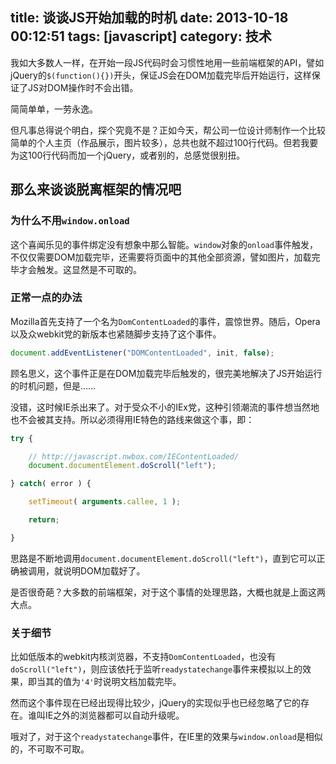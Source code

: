 title: 谈谈JS开始加载的时机
date: 2013-10-18 00:12:51
tags: [javascript]
category: 技术
---
我如大多数人一样，在开始一段JS代码时会习惯性地用一些前端框架的API，譬如jQuery的<code>$(function(){})</code>开头，保证JS会在DOM加载完毕后开始运行，这样保证了JS对DOM操作时不会出错。

简简单单，一劳永逸。

但凡事总得说个明白，探个究竟不是？正如今天，帮公司一位设计师制作一个比较简单的个人主页（作品展示，图片较多），总共也就不超过100行代码。但若我要为这100行代码而加一个jQuery，或者别的，总感觉很别扭。
<!-- more -->

## **那么来谈谈脱离框架的情况吧**

### **为什么不用<code>window.onload</code>**

这个喜闻乐见的事件绑定没有想象中那么智能。<code>window</code>对象的<code>onload</code>事件触发，不仅仅需要DOM加载完毕，还需要将页面中的其他全部资源，譬如图片，加载完毕才会触发。这显然是不可取的。

### **正常一点的办法**

Mozilla首先支持了一个名为<code>DomContentLoaded</code>的事件，震惊世界。随后，Opera以及众webkit党的新版本也紧随脚步支持了这个事件。

```javascript
document.addEventListener("DOMContentLoaded", init, false);
```

顾名思义，这个事件正是在DOM加载完毕后触发的，很完美地解决了JS开始运行的时机问题，但是……

没错，这时候IE杀出来了。对于受众不小的IEx党，这种引领潮流的事件想当然地也不会被其支持。所以必须得用IE特色的路线来做这个事，即：
```javascript
try {

	// http://javascript.nwbox.com/IEContentLoaded/
    document.documentElement.doScroll("left");

} catch( error ) {

    setTimeout( arguments.callee, 1 );

    return;

}   
```
思路是不断地调用<code>document.documentElement.doScroll("left")</code>，直到它可以正确被调用，就说明DOM加载好了。

是否很奇葩？大多数的前端框架，对于这个事情的处理思路，大概也就是上面这两大点。

### **关于细节**

比如低版本的webkit内核浏览器，不支持<code>DomContentLoaded</code>，也没有<code>doScroll("left")</code>，则应该依托于监听<code>readystatechange</code>事件来模拟以上的效果，即当其的值为<code>'4'</code>时说明文档加载完毕。

然而这个事件现在已经出现得比较少，jQuery的实现似乎也已经忽略了它的存在。谁叫IE之外的浏览器都可以自动升级呢。

哦对了，对于这个<code>readystatechange</code>事件，在IE里的效果与<code>window.onload</code>是相似的，不可取不可取。